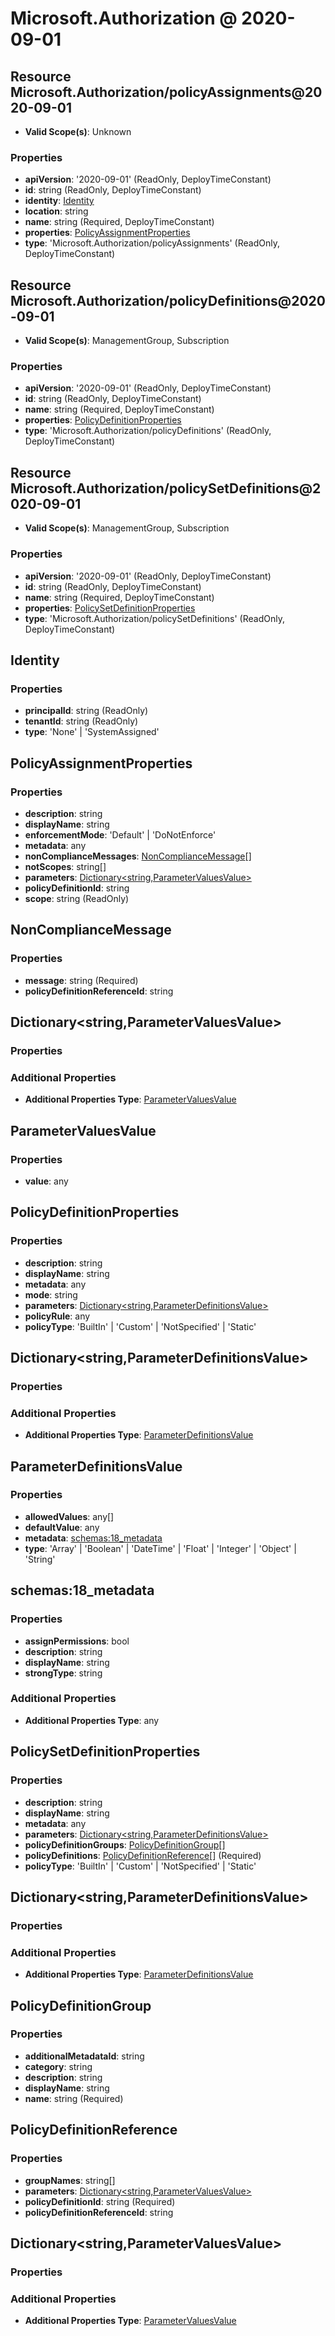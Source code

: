 # Microsoft.Authorization @ 2020-09-01

## Resource Microsoft.Authorization/policyAssignments@2020-09-01
* **Valid Scope(s)**: Unknown
### Properties
* **apiVersion**: '2020-09-01' (ReadOnly, DeployTimeConstant)
* **id**: string (ReadOnly, DeployTimeConstant)
* **identity**: [Identity](#identity)
* **location**: string
* **name**: string (Required, DeployTimeConstant)
* **properties**: [PolicyAssignmentProperties](#policyassignmentproperties)
* **type**: 'Microsoft.Authorization/policyAssignments' (ReadOnly, DeployTimeConstant)

## Resource Microsoft.Authorization/policyDefinitions@2020-09-01
* **Valid Scope(s)**: ManagementGroup, Subscription
### Properties
* **apiVersion**: '2020-09-01' (ReadOnly, DeployTimeConstant)
* **id**: string (ReadOnly, DeployTimeConstant)
* **name**: string (Required, DeployTimeConstant)
* **properties**: [PolicyDefinitionProperties](#policydefinitionproperties)
* **type**: 'Microsoft.Authorization/policyDefinitions' (ReadOnly, DeployTimeConstant)

## Resource Microsoft.Authorization/policySetDefinitions@2020-09-01
* **Valid Scope(s)**: ManagementGroup, Subscription
### Properties
* **apiVersion**: '2020-09-01' (ReadOnly, DeployTimeConstant)
* **id**: string (ReadOnly, DeployTimeConstant)
* **name**: string (Required, DeployTimeConstant)
* **properties**: [PolicySetDefinitionProperties](#policysetdefinitionproperties)
* **type**: 'Microsoft.Authorization/policySetDefinitions' (ReadOnly, DeployTimeConstant)

## Identity
### Properties
* **principalId**: string (ReadOnly)
* **tenantId**: string (ReadOnly)
* **type**: 'None' | 'SystemAssigned'

## PolicyAssignmentProperties
### Properties
* **description**: string
* **displayName**: string
* **enforcementMode**: 'Default' | 'DoNotEnforce'
* **metadata**: any
* **nonComplianceMessages**: [NonComplianceMessage](#noncompliancemessage)[]
* **notScopes**: string[]
* **parameters**: [Dictionary<string,ParameterValuesValue>](#dictionarystringparametervaluesvalue)
* **policyDefinitionId**: string
* **scope**: string (ReadOnly)

## NonComplianceMessage
### Properties
* **message**: string (Required)
* **policyDefinitionReferenceId**: string

## Dictionary<string,ParameterValuesValue>
### Properties
### Additional Properties
* **Additional Properties Type**: [ParameterValuesValue](#parametervaluesvalue)

## ParameterValuesValue
### Properties
* **value**: any

## PolicyDefinitionProperties
### Properties
* **description**: string
* **displayName**: string
* **metadata**: any
* **mode**: string
* **parameters**: [Dictionary<string,ParameterDefinitionsValue>](#dictionarystringparameterdefinitionsvalue)
* **policyRule**: any
* **policyType**: 'BuiltIn' | 'Custom' | 'NotSpecified' | 'Static'

## Dictionary<string,ParameterDefinitionsValue>
### Properties
### Additional Properties
* **Additional Properties Type**: [ParameterDefinitionsValue](#parameterdefinitionsvalue)

## ParameterDefinitionsValue
### Properties
* **allowedValues**: any[]
* **defaultValue**: any
* **metadata**: [schemas:18_metadata](#schemas18metadata)
* **type**: 'Array' | 'Boolean' | 'DateTime' | 'Float' | 'Integer' | 'Object' | 'String'

## schemas:18_metadata
### Properties
* **assignPermissions**: bool
* **description**: string
* **displayName**: string
* **strongType**: string
### Additional Properties
* **Additional Properties Type**: any

## PolicySetDefinitionProperties
### Properties
* **description**: string
* **displayName**: string
* **metadata**: any
* **parameters**: [Dictionary<string,ParameterDefinitionsValue>](#dictionarystringparameterdefinitionsvalue)
* **policyDefinitionGroups**: [PolicyDefinitionGroup](#policydefinitiongroup)[]
* **policyDefinitions**: [PolicyDefinitionReference](#policydefinitionreference)[] (Required)
* **policyType**: 'BuiltIn' | 'Custom' | 'NotSpecified' | 'Static'

## Dictionary<string,ParameterDefinitionsValue>
### Properties
### Additional Properties
* **Additional Properties Type**: [ParameterDefinitionsValue](#parameterdefinitionsvalue)

## PolicyDefinitionGroup
### Properties
* **additionalMetadataId**: string
* **category**: string
* **description**: string
* **displayName**: string
* **name**: string (Required)

## PolicyDefinitionReference
### Properties
* **groupNames**: string[]
* **parameters**: [Dictionary<string,ParameterValuesValue>](#dictionarystringparametervaluesvalue)
* **policyDefinitionId**: string (Required)
* **policyDefinitionReferenceId**: string

## Dictionary<string,ParameterValuesValue>
### Properties
### Additional Properties
* **Additional Properties Type**: [ParameterValuesValue](#parametervaluesvalue)

